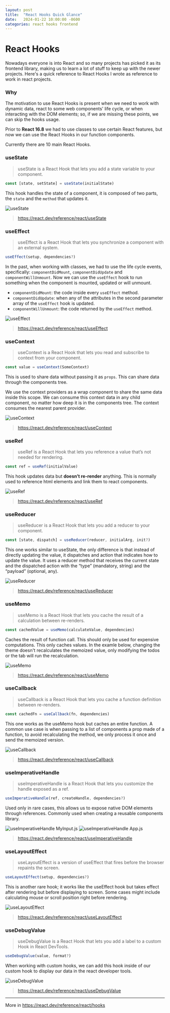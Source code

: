 ```yaml
---
layout: post
title:  "React Hooks Quick Glance"
date:   2024-01-22 10:00:00 -0600
categories: react hooks frontend
---
```

# React Hooks

Nowadays everyone is into React and so many projects has picked it as its frontend library, making us to learn a lot of stuff to keep up with the newer projects. Here's a quick reference to React Hooks I wrote as reference to work in react projects.

### Why
The motivation to use React Hooks is present when we need to work with dynamic data, react to some web components' life cycle, or when interacting with the DOM elements; so, if we are missing these points, we can skip the hooks usage.

Prior to **React 16.8** we had to use classes to use certain React features, but now we can use the React Hooks in our function components.

Currently there are 10 main React Hooks.

### useState
> useState is a React Hook that lets you add a state variable to your component.

```js
const [state, setState] = useState(initialState)
```

This hook handles the state of a component, it is composed of two parts, the `state` and the `method` that updates it.

![useState](/assets/2024-01-22/useState.png "useState")

> https://react.dev/reference/react/useState

### useEffect
> useEffect is a React Hook that lets you synchronize a component with an external system.

```js
useEffect(setup, dependencies?)
```

In the past, when working with classes, we had to use the life cycle events, specifically: `componentDidMount`, `componentDidUpdate` and `componentWillUnmount`. Now we can use the `useEffect` hook to run something when the component is mounted, updated or will unmount.

* `componentDidMount`: the code inside every `useEffect` method.
* `componentDidUpdate`: when any of the attributes in the second parameter array of the `useEffect` hook is updated.
* `componentWillUnmount`: the code returned by the `useEffect` method.

![useEffect](/assets/2024-01-22/useEffect.png "useEffect")

> https://react.dev/reference/react/useEffect

### useContext
> useContext is a React Hook that lets you read and subscribe to context from your component.

```js
const value = useContext(SomeContext)
```

This is used to share data without passing it as `props`.
This can share data through the components tree.

We use the context providers as a wrap component to share the same data inside this scope.
We can consume this context data in any child component, no matter how deep it is in the components tree.
The context consumes the nearest parent provider.

![useContext](/assets/2024-01-22/useContext.png "useContext")
> https://react.dev/reference/react/useContext

### useRef
> useRef is a React Hook that lets you reference a value that’s not needed for rendering.

```js
const ref = useRef(initialValue)
```

This hook updates data but **doesn’t re-render** anything. This is normally used to reference html elements and link them to react components.

![useRef](/assets/2024-01-22/useRef.png "useRef")

> https://react.dev/reference/react/useRef

### useReducer
> useReducer is a React Hook that lets you add a reducer to your component.

```js
const [state, dispatch] = useReducer(reducer, initialArg, init?)
```

This one works similar to useState, the only difference is that instead of directly updating the value, it dispatches and action that indicates how to update the value.
It uses a reducer method that receives the current state and the dispatched action with the “type” (mandatory, string) and the “payload” (optional, any).

![useReducer](/assets/2024-01-22/useReducer.png "useReducer")

> https://react.dev/reference/react/useReducer

### useMemo
> useMemo is a React Hook that lets you cache the result of a calculation between re-renders.

```js
const cachedValue = useMemo(calculateValue, dependencies)
```

Caches the result of function call. This should only be used for expensive computations. This only caches values.
In the examle below, changing the theme doesn't recalculates the memoized value, only modifying the todos or the tab will run the recalculation.

![useMemo](/assets/2024-01-22/useMemo.png "useMemo")

> https://react.dev/reference/react/useMemo

### useCallback
> useCallback is a React Hook that lets you cache a function definition between re-renders.

```js
const cachedFn = useCallback(fn, dependencies)
```

This one works as the useMemo hook but caches an entire function. A common use case is when passing to a list of components a prop made of a function, to avoid recalculating the method, we only process it once and send the memoized version.

![useCallback](/assets/2024-01-22/useCallback.png "useCallback")

> https://react.dev/reference/react/useCallback

### useImperativeHandle
> useImperativeHandle is a React Hook that lets you customize the handle exposed as a ref.

```js
useImperativeHandle(ref, createHandle, dependencies?)
```

Used only in rare cases, this allows us to expose native DOM elements through references. Commonly used when creating a reusable components library.

![useImperativeHandle MyInput.js](/assets/2024-01-22/useImperativeHandle_1.png "useImperativeHandle MyInput.js")
![useImperativeHandle App.js](/assets/2024-01-22/useImperativeHandle_2.png "useImperativeHandle App.js")

> https://react.dev/reference/react/useImperativeHandle

### useLayoutEffect
> useLayoutEffect is a version of useEffect that fires before the browser repaints the screen.

```js
useLayoutEffect(setup, dependencies?)
```

This is another rare hook; it works like the useEffect hook but takes effect after rendering but before displaying to screen. Some cases might include calculating mouse or scroll position right before rendering.

![useLayoutEffect](/assets/2024-01-22/useLayoutEffect.png "useLayoutEffect")

> https://react.dev/reference/react/useLayoutEffect

### useDebugValue
> useDebugValue is a React Hook that lets you add a label to a custom Hook in React DevTools.

```js
useDebugValue(value, format?)
```

When working with custom hooks, we can add this hook inside of our custom hook to display our data in the react developer tools.

![useDebugValue](/assets/2024-01-22/useDebugValue.png "useDebugValue")

> https://react.dev/reference/react/useDebugValue

---
More in https://react.dev/reference/react/hooks
